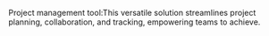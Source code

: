 Project management tool:This versatile solution streamlines project planning, collaboration, and tracking, empowering teams to achieve.
